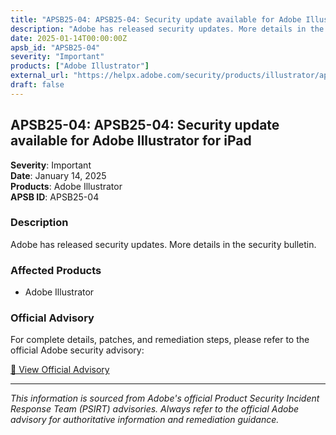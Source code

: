 ```yaml
---
title: "APSB25-04: APSB25-04: Security update available for Adobe Illustrator for iPad"
description: "Adobe has released security updates. More details in the security bulletin."
date: 2025-01-14T00:00:00Z
apsb_id: "APSB25-04"
severity: "Important"
products: ["Adobe Illustrator"]
external_url: "https://helpx.adobe.com/security/products/illustrator/apsb25-04.html"
draft: false
---
```


## APSB25-04: APSB25-04: Security update available for Adobe Illustrator for iPad

**Severity**: Important  
**Date**: January 14, 2025  
**Products**: Adobe Illustrator  
**APSB ID**: APSB25-04

### Description

Adobe has released security updates. More details in the security bulletin.

### Affected Products

- Adobe Illustrator


### Official Advisory

For complete details, patches, and remediation steps, please refer to the official Adobe security advisory:

[🔗 View Official Advisory](https://helpx.adobe.com/security/products/illustrator/apsb25-04.html)

---

*This information is sourced from Adobe's official Product Security Incident Response Team (PSIRT) advisories. Always refer to the official Adobe advisory for authoritative information and remediation guidance.*
